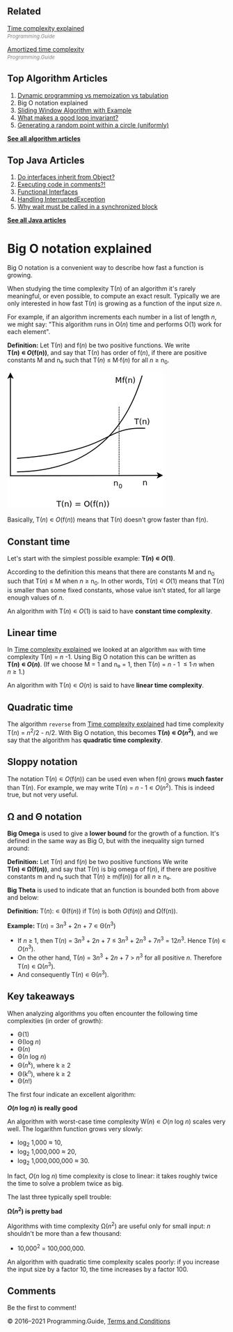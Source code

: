 



## Related

[Time complexity explained](time-complexity-explained.html)  
<span style="color: grey; font-style: italic; font-size: smaller">Programming.Guide</span>

[Amortized time complexity](amortized-time-complexity-analysis.html)  
<span style="color: grey; font-style: italic; font-size: smaller">Programming.Guide</span>

## Top Algorithm Articles

1.  [Dynamic programming vs memoization vs tabulation](dynamic-programming-vs-memoization-vs-tabulation.html)
2.  Big O notation explained
3.  [Sliding Window Algorithm with Example](sliding-window-example.html)
4.  [What makes a good loop invariant?](what-makes-a-good-loop-invariant.html)
5.  [Generating a random point within a circle (uniformly)](random-point-within-circle.html)

[**See all algorithm articles**](algorithms.html)



## Top Java Articles

1.  [Do interfaces inherit from Object?](java/do-interfaces-inherit-from-object.html)
2.  [Executing code in comments?!](java/executing-code-in-comments.html)
3.  [Functional Interfaces](java/functional-interfaces.html)
4.  [Handling InterruptedException](java/handling-interrupted-exceptions.html)
5.  [Why wait must be called in a synchronized block](java/why-wait-must-be-in-synchronized.html)

[**See all Java articles**](java/index.html)

# Big O notation explained

Big O notation is a convenient way to describe how fast a function is growing.

When studying the time complexity T(_n_) of an algorithm it's rarely meaningful, or even possible, to compute an exact result. Typically we are only interested in how fast T(_n_) is growing as a function of the input size *n*.

For example, if an algorithm increments each number in a list of length *n*, we might say: "This algorithm runs in O(_n_) time and performs O(1) work for each element".

**Definition:** Let T(_n_) and f(_n_) be two positive functions. We write **T(_n_) ∊ *O*(f(_n_))**, and say that T(_n_) has order of f(_n_), if there are positive constants M and n₀ such that T(_n_) ≤ M·f(_n_) for all *n* ≥ n<sub>0</sub>.

![Big O notation](Ordo.png)

Basically, T(_n_) ∊ *O*(f(_n_)) means that T(_n_) doesn't grow faster than f(_n_).

## Constant time

Let's start with the simplest possible example: **T(_n_) ∊ *O*(1)**.

According to the definition this means that there are constants M and n<sub>0</sub> such that T(_n_) ≤ M when *n* ≥ n<sub>0</sub>. In other words, T(_n_) ∊ *O*(1) means that T(_n_) is smaller than some fixed constants, whose value isn't stated, for all large enough values of *n*.

An algorithm with T(_n_) ∊ *O*(1) is said to have **constant time complexity**.

## Linear time

In [Time complexity explained](time-complexity-explained.html) we looked at an algorithm `max` with time complexity T(_n_) = *n* -1. Using Big O notation this can be written as **T(_n_) ∊ *O*(_n_)**. (If we choose M = 1 and n₀ = 1, then T(_n_) = *n* - 1  ≤ 1·_n_ when *n* ≥ 1.)

An algorithm with T(_n_) ∊ *O*(_n_) is said to have **linear time complexity**.

## Quadratic time

The algorithm `reverse` from [Time complexity explained](time-complexity-explained.html) had time complexity T(_n_) = *n*<sup>2</sup>/2 - *n*/2. With Big O notation, this becomes **T(_n_) ∊ *O*(_n_<sup>2</sup>)**, and we say that the algorithm has **quadratic time complexity**.

## Sloppy notation

The notation T(_n_) ∊ *O*(f(_n_)) can be used even when f(_n_) grows **much faster** than T(_n_). For example, we may write T(_n_) = *n* - 1 ∊ _O_(_n_<sup>2</sup>). This is indeed true, but not very useful.

## Ω and Θ notation

**Big Omega** is used to give a **lower bound** for the growth of a function. It's defined in the same way as Big O, but with the inequality sign turned around:

**Definition:** Let T(_n_) and f(_n_) be two positive functions We write **T(_n_) ∊ Ω(f(_n_))**, and say that T(_n_) is big omega of f(_n_), if there are positive constants m and n₀ such that T(_n_) ≥ m(f(_n_)) for all *n* ≥ n₀.

**Big Theta** is used to indicate that an function is bounded both from above and below:

**Definition:** T(_n_): ∊ Θ(f(_n_)) if T(_n_) is both _O_(f(_n_)) and Ω(f(_n_)).

**Example:** T(_n_) = 3*n*<sup>3</sup> + 2*n* + 7 ∊ Θ(_n_<sup>3</sup>)

- If *n* ≥ 1, then T(_n_) = 3*n*<sup>3</sup> + 2*n* + 7 ≤ 3*n*<sup>3</sup> + 2*n*<sup>3</sup> + 7*n*<sup>3</sup> = 12*n*<sup>3</sup>. Hence T(_n_) ∊ _O_(_n_<sup>3</sup>).
- On the other hand, T(_n_) = 3*n*<sup>3</sup> + 2*n* + 7 &gt; *n*<sup>3</sup> for all positive *n*. Therefore T(_n_) ∊ Ω(_n_<sup>3</sup>).
- And consequently T(_n_) ∊ Θ(_n_<sup>3</sup>).

## Key takeaways

When analyzing algorithms you often encounter the following time complexities (in order of growth):

- Θ(1)
- Θ(log *n*)
- Θ(_n_)
- Θ(*n* log *n*)
- Θ(_n_<sup>k</sup>), where k ≥ 2
- Θ(k<sup>_n_</sup>), where k ≥ 2
- Θ(_n_!)

The first four indicate an excellent algorithm:

**_O_(*n* log *n*) is really good**

An algorithm with worst-case time complexity W(_n_) ∊ _O_(*n* log *n*) scales very well. The logarithm function grows very slowly:

- log<sub>2</sub> 1,000 ≈ 10,
- log<sub>2</sub> 1,000,000 ≈ 20,
- log<sub>2</sub> 1,000,000,000 ≈ 30.

In fact, _O_(*n* log *n*) time complexity is close to linear: it takes roughly twice the time to solve a problem twice as big.

The last three typically spell trouble:

**Ω(_n_<sup>2</sup>) is pretty bad**

Algorithms with time complexity Ω(_n_<sup>2</sup>) are useful only for small input: _n_ shouldn't be more than a few thousand:

- 10,000<sup>2</sup> = 100,000,000.

An algorithm with quadratic time complexity scales poorly: if you increase the input size by a factor 10, the time increases by a factor 100.

## Comments

Be the first to comment!

© 2016–2021 Programming.Guide, [Terms and Conditions](terms-and-conditions.html)
